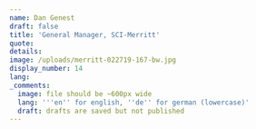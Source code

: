 ```yaml
---
name: Dan Genest
draft: false
title: 'General Manager, SCI-Merritt'
quote:
details:
image: /uploads/merritt-022719-167-bw.jpg
display_number: 14
lang:
_comments:
  image: file should be ~600px wide
  lang: '''en'' for english, ''de'' for german (lowercase)'
  draft: drafts are saved but not published
---
```


